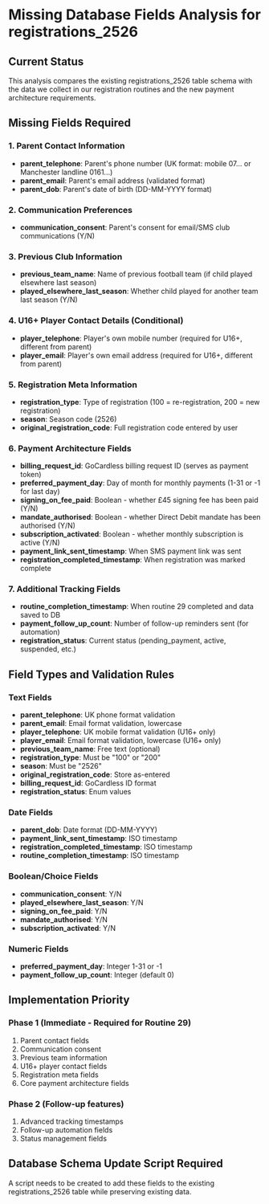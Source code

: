 # Missing Database Fields Analysis for registrations_2526

## Current Status
This analysis compares the existing registrations_2526 table schema with the data we collect in our registration routines and the new payment architecture requirements.

## Missing Fields Required

### 1. Parent Contact Information
- **parent_telephone**: Parent's phone number (UK format: mobile 07... or Manchester landline 0161...)
- **parent_email**: Parent's email address (validated format)
- **parent_dob**: Parent's date of birth (DD-MM-YYYY format)

### 2. Communication Preferences
- **communication_consent**: Parent's consent for email/SMS club communications (Y/N)

### 3. Previous Club Information
- **previous_team_name**: Name of previous football team (if child played elsewhere last season)
- **played_elsewhere_last_season**: Whether child played for another team last season (Y/N)

### 4. U16+ Player Contact Details (Conditional)
- **player_telephone**: Player's own mobile number (required for U16+, different from parent)
- **player_email**: Player's own email address (required for U16+, different from parent)

### 5. Registration Meta Information
- **registration_type**: Type of registration (100 = re-registration, 200 = new registration)
- **season**: Season code (2526)
- **original_registration_code**: Full registration code entered by user

### 6. Payment Architecture Fields
- **billing_request_id**: GoCardless billing request ID (serves as payment token)
- **preferred_payment_day**: Day of month for monthly payments (1-31 or -1 for last day)
- **signing_on_fee_paid**: Boolean - whether £45 signing fee has been paid (Y/N)
- **mandate_authorised**: Boolean - whether Direct Debit mandate has been authorised (Y/N)
- **subscription_activated**: Boolean - whether monthly subscription is active (Y/N)
- **payment_link_sent_timestamp**: When SMS payment link was sent
- **registration_completed_timestamp**: When registration was marked complete

### 7. Additional Tracking Fields
- **routine_completion_timestamp**: When routine 29 completed and data saved to DB
- **payment_follow_up_count**: Number of follow-up reminders sent (for automation)
- **registration_status**: Current status (pending_payment, active, suspended, etc.)

## Field Types and Validation Rules

### Text Fields
- **parent_telephone**: UK phone format validation
- **parent_email**: Email format validation, lowercase
- **player_telephone**: UK mobile format validation (U16+ only)
- **player_email**: Email format validation, lowercase (U16+ only)
- **previous_team_name**: Free text (optional)
- **registration_type**: Must be "100" or "200"
- **season**: Must be "2526"
- **original_registration_code**: Store as-entered
- **billing_request_id**: GoCardless ID format
- **registration_status**: Enum values

### Date Fields
- **parent_dob**: Date format (DD-MM-YYYY)
- **payment_link_sent_timestamp**: ISO timestamp
- **registration_completed_timestamp**: ISO timestamp
- **routine_completion_timestamp**: ISO timestamp

### Boolean/Choice Fields
- **communication_consent**: Y/N
- **played_elsewhere_last_season**: Y/N
- **signing_on_fee_paid**: Y/N
- **mandate_authorised**: Y/N
- **subscription_activated**: Y/N

### Numeric Fields
- **preferred_payment_day**: Integer 1-31 or -1
- **payment_follow_up_count**: Integer (default 0)

## Implementation Priority

### Phase 1 (Immediate - Required for Routine 29)
1. Parent contact fields
2. Communication consent
3. Previous team information
4. U16+ player contact fields
5. Registration meta fields
6. Core payment architecture fields

### Phase 2 (Follow-up features)
1. Advanced tracking timestamps
2. Follow-up automation fields
3. Status management fields

## Database Schema Update Script Required
A script needs to be created to add these fields to the existing registrations_2526 table while preserving existing data. 